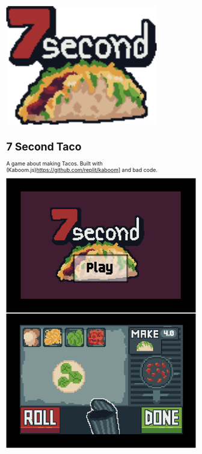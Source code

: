 <img src="./assets/logo.png" width="400px"/>

# 7 Second Taco

A game about making Tacos.
Built with (Kaboom.js)https://github.com/replit/kaboom] and bad code.

![Start screen](./assets/screenshots/start.png)
![Main game](./assets/screenshots/game.png)

